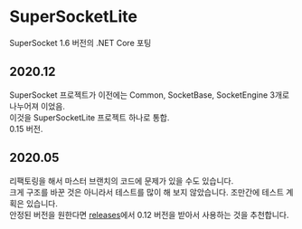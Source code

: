 # SuperSocketLite
SuperSocket 1.6 버전의 .NET Core 포팅
  
  
## 2020.12 
SuperSocket 프로젝트가 이전에는 Common, SocketBase, SocketEngine 3개로 나누어져 이었음.  
이것을 SuperSocketLite 프로젝트 하나로 통합.    
0.15 버전.
   
    
## 2020.05 
리팩토링을 해서 마스터 브랜치의 코드에 문제가 있을 수도 있습니다.  
크게 구조를 바꾼 것은 아니라서 테스트를 많이 해 보지 않았습니다. 조만간에 테스트 계획은 있습니다.  
안정된 버전을 원한다면 [releases](https://github.com/jacking75/SuperSocketLite/releases )에서 0.12 버전을 받아서 사용하는 것을 추천합니다.  
